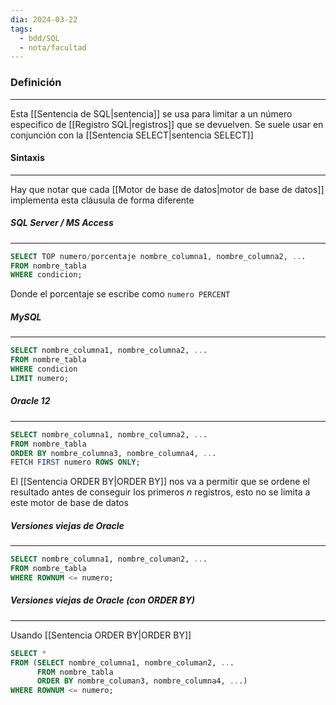 ```yaml
---
dia: 2024-03-22
tags:
  - bdd/SQL
  - nota/facultad
---
```

### Definición
---
Esta [[Sentencia de SQL|sentencia]] se usa para limitar a un número especifico de [[Registro SQL|registros]] que se devuelven. Se suele usar en conjunción con la [[Sentencia SELECT|sentencia SELECT]]

#### Sintaxis
---
Hay que notar que cada [[Motor de base de datos|motor de base de datos]] implementa esta cláusula de forma diferente

##### SQL Server / MS Access
---
```SQL
SELECT TOP numero/porcentaje nombre_columna1, nombre_columna2, ...
FROM nombre_tabla
WHERE condicion;
```

Donde el porcentaje se escribe como `numero PERCENT`

##### MySQL
---
```SQL
SELECT nombre_columna1, nombre_columna2, ...
FROM nombre_tabla
WHERE condicion
LIMIT numero;
```

##### Oracle 12
---
```SQL
SELECT nombre_columna1, nombre_columna2, ...
FROM nombre_tabla
ORDER BY nombre_columna3, nombre_columna4, ...
FETCH FIRST numero ROWS ONLY;
```

El [[Sentencia ORDER BY|ORDER BY]] nos va a permitir que se ordene el resultado antes de conseguir los primeros $n$ registros, esto no se limita a este motor de base de datos

##### Versiones viejas de Oracle
---
```SQL
SELECT nombre_columna1, nombre_columan2, ... 
FROM nombre_tabla
WHERE ROWNUM <= numero;
```

##### Versiones viejas de Oracle (con ORDER BY)
---
Usando [[Sentencia ORDER BY|ORDER BY]]

```SQL
SELECT * 
FROM (SELECT nombre_columna1, nombre_columan2, ... 
	  FROM nombre_tabla
	  ORDER BY nombre_columan3, nombre_columna4, ...)
WHERE ROWNUM <= numero;
```




